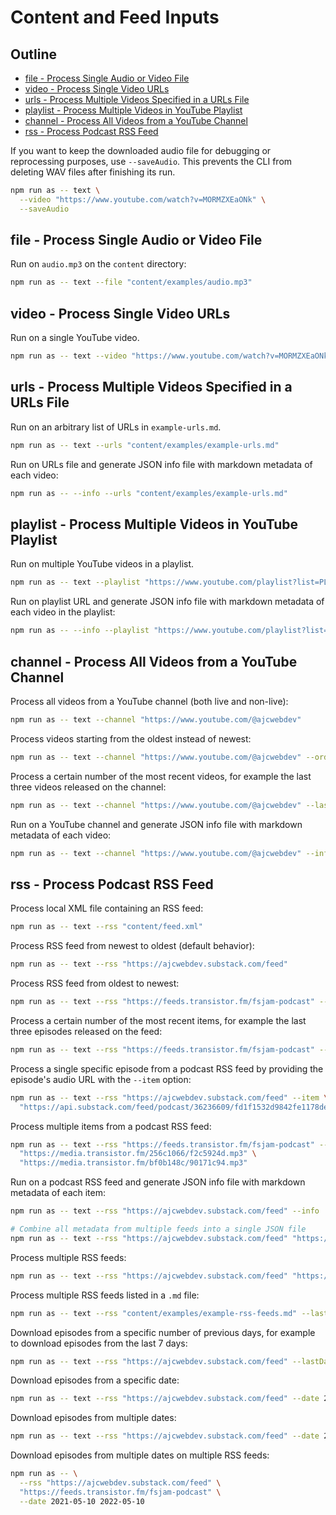 # Content and Feed Inputs

## Outline

- [file - Process Single Audio or Video File](#file-process-single-audio-or-video-file)
- [video - Process Single Video URLs](#video-process-single-video-urls)
- [urls - Process Multiple Videos Specified in a URLs File](#urls-process-multiple-videos-specified-in-a-urls-file)
- [playlist - Process Multiple Videos in YouTube Playlist](#playlist-process-multiple-videos-in-youtube-playlist)
- [channel - Process All Videos from a YouTube Channel](#channel-process-all-videos-from-a-youtube-channel)
- [rss - Process Podcast RSS Feed](#rss-process-podcast-rss-feed)

If you want to keep the downloaded audio file for debugging or reprocessing purposes, use `--saveAudio`. This prevents the CLI from deleting WAV files after finishing its run.

```bash
npm run as -- text \
  --video "https://www.youtube.com/watch?v=MORMZXEaONk" \
  --saveAudio
```

## file - Process Single Audio or Video File

Run on `audio.mp3` on the `content` directory:

```bash
npm run as -- text --file "content/examples/audio.mp3"
```

## video - Process Single Video URLs

Run on a single YouTube video.

```bash
npm run as -- text --video "https://www.youtube.com/watch?v=MORMZXEaONk"
```

## urls - Process Multiple Videos Specified in a URLs File

Run on an arbitrary list of URLs in `example-urls.md`.

```bash
npm run as -- text --urls "content/examples/example-urls.md"
```

Run on URLs file and generate JSON info file with markdown metadata of each video:

```bash
npm run as -- --info --urls "content/examples/example-urls.md"
```

## playlist - Process Multiple Videos in YouTube Playlist

Run on multiple YouTube videos in a playlist.

```bash
npm run as -- text --playlist "https://www.youtube.com/playlist?list=PLCVnrVv4KhXPz0SoAVu8Rc1emAdGPbSbr"
```

Run on playlist URL and generate JSON info file with markdown metadata of each video in the playlist:

```bash
npm run as -- --info --playlist "https://www.youtube.com/playlist?list=PLCVnrVv4KhXPz0SoAVu8Rc1emAdGPbSbr"
```

## channel - Process All Videos from a YouTube Channel

Process all videos from a YouTube channel (both live and non-live):

```bash
npm run as -- text --channel "https://www.youtube.com/@ajcwebdev"
```

Process videos starting from the oldest instead of newest:

```bash
npm run as -- text --channel "https://www.youtube.com/@ajcwebdev" --order oldest
```

Process a certain number of the most recent videos, for example the last three videos released on the channel:

```bash
npm run as -- text --channel "https://www.youtube.com/@ajcwebdev" --last 1
```

Run on a YouTube channel and generate JSON info file with markdown metadata of each video:

```bash
npm run as -- text --channel "https://www.youtube.com/@ajcwebdev" --info
```

## rss - Process Podcast RSS Feed

Process local XML file containing an RSS feed:

```bash
npm run as -- text --rss "content/feed.xml"
```

Process RSS feed from newest to oldest (default behavior):

```bash
npm run as -- text --rss "https://ajcwebdev.substack.com/feed"
```

Process RSS feed from oldest to newest:

```bash
npm run as -- text --rss "https://feeds.transistor.fm/fsjam-podcast" --order oldest
```

Process a certain number of the most recent items, for example the last three episodes released on the feed:

```bash
npm run as -- text --rss "https://feeds.transistor.fm/fsjam-podcast" --last 3
```

Process a single specific episode from a podcast RSS feed by providing the episode's audio URL with the `--item` option:

```bash
npm run as -- text --rss "https://ajcwebdev.substack.com/feed" --item \
  "https://api.substack.com/feed/podcast/36236609/fd1f1532d9842fe1178de1c920442541.mp3"
```

Process multiple items from a podcast RSS feed:

```bash
npm run as -- text --rss "https://feeds.transistor.fm/fsjam-podcast" --item \
  "https://media.transistor.fm/256c1066/f2c5924d.mp3" \
  "https://media.transistor.fm/bf0b148c/90171c94.mp3"
```

Run on a podcast RSS feed and generate JSON info file with markdown metadata of each item:

```bash
npm run as -- text --rss "https://ajcwebdev.substack.com/feed" --info

# Combine all metadata from multiple feeds into a single JSON file
npm run as -- text --rss "https://ajcwebdev.substack.com/feed" "https://feeds.transistor.fm/fsjam-podcast" --info combined
```

Process multiple RSS feeds:

```bash
npm run as -- text --rss "https://ajcwebdev.substack.com/feed" "https://feeds.transistor.fm/fsjam-podcast"
```

Process multiple RSS feeds listed in a `.md` file:

```bash
npm run as -- text --rss "content/examples/example-rss-feeds.md" --last 2
```

Download episodes from a specific number of previous days, for example to download episodes from the last 7 days:

```bash
npm run as -- text --rss "https://ajcwebdev.substack.com/feed" --lastDays 7
```

Download episodes from a specific date:

```bash
npm run as -- text --rss "https://ajcwebdev.substack.com/feed" --date 2021-05-10
```

Download episodes from multiple dates:

```bash
npm run as -- text --rss "https://ajcwebdev.substack.com/feed" --date 2021-05-10 2022-05-10
```

Download episodes from multiple dates on multiple RSS feeds:

```bash
npm run as -- \
  --rss "https://ajcwebdev.substack.com/feed" \
  "https://feeds.transistor.fm/fsjam-podcast" \
  --date 2021-05-10 2022-05-10
```